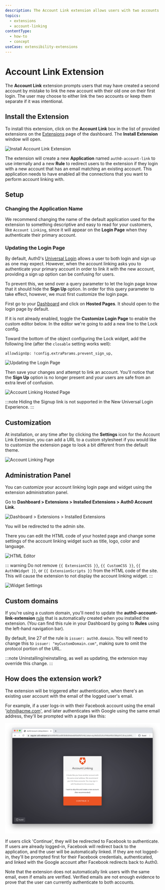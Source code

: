 ```yaml
---
description: The Account Link extension allows users with two accounts with the same email to be prompted to link them.
topics:
  - extensions
  - account-linking
contentType:
  - how-to
  - concept
useCase: extensibility-extensions
---
```

# Account Link Extension

The **Account Link** extension prompts users that may have created a second account by mistake to link the new account with their old one on their first login. The user may choose to either link the two accounts or keep them separate if it was intentional.

## Install the Extension

To install this extension, click on the __Account Link__ box in the list of provided extensions on the [Extensions](${manage_url}/#/extensions) page of the dashboard. The __Install Extension__ window will open.

![Install Account Link Extension](/media/articles/extensions/account-link/install-extension.png)

The extension will create a new **Application** named `auth0-account-link` to use internally and a new **Rule** to redirect users to the extension if they login with a new account that has an email matching an existing account. This application needs to have enabled all the connections that you want to perform account linking with.

## Setup

### Changing the Application Name

We recommend changing the name of the default application used for the extension to something descriptive and easy to read for your customers, like `Account Linking`, since it will appear on the **Login Page** when they authenticate their primary account.

### Updating the Login Page

By default, Auth0's [Universal Login](/universal-login) allows a user to both login and sign up as one may expect. However, when the account linking asks you to authenticate your primary account in order to link it with the new account, providing a sign up option can be confusing for users.

To prevent this, we send over a query parameter to let the login page know that it should hide the **Sign Up** option. In order for this query parameter to take effect, however, we must first customize the login page.

First go to your [Dashboard](${manage_url}) and click on **Hosted Pages**. It should open to the login page by default. 

If it is not already enabled, toggle the **Customize Login Page** to enable the custom editor below. In the editor we're going to add a new line to the Lock config.

Toward the bottom of the object configuring the Lock widget, add the following line (after the `closable` setting works well):

```text
allowSignUp: !config.extraParams.prevent_sign_up,
```

![Updating the Login Page](/media/articles/extensions/account-link/hosted-page-code.png)

Then save your changes and attempt to link an account. You'll notice that the **Sign Up** option is no longer present and your users are safe from an extra level of confusion.

![Account Linking Hosted Page](/media/articles/extensions/account-link/hosted-page-example.png)

:::note
Hiding the Signup link is not supported in the New Universal Login Experience.
:::

## Customization

At installation, or any time after by clicking the **Settings** icon for the Account Link Extension, you can add a URL to a custom stylesheet if you would like to customize the extension page to look a bit different from the default theme.

![Account Linking Page](/media/articles/extensions/account-link/extension-page-example.png)

## Administration Panel

You can customize your account linking login page and widget using the extension administration panel. 

Go to **Dashboard > Extensions > Installed Extensions > Auth0 Account Link**.

![Dashboard > Extensions > Installed Extensions](/media/articles/extensions/account-link/installed-extensions.png)

You will be redirected to the admin site. 

There you can edit the HTML code of your hosted page and change some settings of the account linking widget such as title, logo, color and language.

![HTML Editor](/media/articles/extensions/account-link/html-editor.png)

::: warning
Do not remove `{{ ExtensionCSS }}`, `{{ CustomCSS }}`, `{{ Auth0Widget }}`, or `{{ ExtensionScripts }}` from the HTML code of the site. This will cause the extension to not display the account linking widget.
:::

![Widget Settings](/media/articles/extensions/account-link/widget-settings.png)

## Custom domains

If you're using a custom domain, you'll need to update the **auth0-account-link-extension** [rule](/rules) that is automatically created when you installed the extension. (You can find this rule in your Dashboard by going to **Rules** using the left-hand navigation bar).

By default, line 27 of the rule is `issuer: auth0.domain`. You will need to change this to `issuer: "myCustomDomain.com"`, making sure to omit the protocol portion of the URL.

:::note
Uninstalling/reinstalling, as well as updating, the extension may override this change.
:::

## How does the extension work?
  
The extension will be triggered after authentication, when there's an existing user account with the email of the logged user's email. 

For example, if a user logs-in with their Facebook account using the email 'john@acme.com', and later authenticates with Google using the same email address, they'll be prompted with a page like this:

![Account Linking Extension](/media/articles/extensions/account-link/account-linking-extension.png)

If users click 'Continue', they will be redirected to Facebook to authenticate. If users are already logged-in, Facebook will redirect back to the application, and the user will be automatically linked. If they are not logged-in, they'll be prompted first for their Facebook credentials, authenticated, and linked with the Google account after Facebook redirects back to Auth0.

Note that the extension does not automatically link users with the same email, even if emails are verified. Verified emails are not enough evidence to prove that the user can currently authenticate to both accounts.

